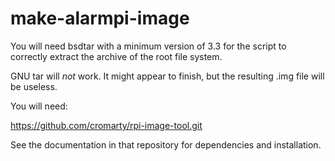
# make-alarmpi-image

You will need bsdtar with a minimum version of 3.3 for the script to correctly extract the archive of the root file system.

GNU tar will *not* work. It might appear to finish, but the resulting .img file will be useless.

You will need:

https://github.com/cromarty/rpi-image-tool.git

See the documentation in that repository for dependencies and installation.

